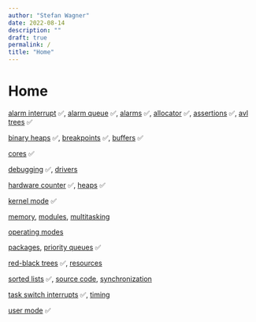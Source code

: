 ```yaml
---
author: "Stefan Wagner"
date: 2022-08-14
description: ""
draft: true
permalink: /
title: "Home"
---
```


# Home

[alarm interrupt](alarm-interrupt.md) ✅, 
[alarm queue](alarm-queue.md) ✅, 
[alarms](alarms.md) ✅, 
[allocator](allocator.md) ✅, 
[assertions](assertions.md) ✅, 
[avl trees](avl-trees.md) ✅

[binary heaps](binary-heaps.md) ✅, 
[breakpoints](breakpoints.md) ✅, 
[buffers](buffers.md) ✅

[cores](cores.md) ✅

[debugging](debugging.md) ✅, 
[drivers](drivers.md)

[hardware counter](hardware-counter.md) ✅, 
[heaps](heaps.md) ✅

[kernel mode](kernel-mode.md) ✅

[memory](memory.md), 
[modules](modules/index.md), 
[multitasking](multitasking.md)

[operating modes](operating-modes.md)

[packages](packages.md), 
[priority queues](priority-queues.md) ✅

[red-black trees](red-black-trees.md) ✅, 
[resources](resources.md)

[sorted lists](sorted-lists.md) ✅, 
[source code](source-code.md), 
[synchronization](synchronization.md)

[task switch interrupts](task-switch-interrupts.md) ✅, 
[timing](timing.md)

[user mode](user-mode.md) ✅
